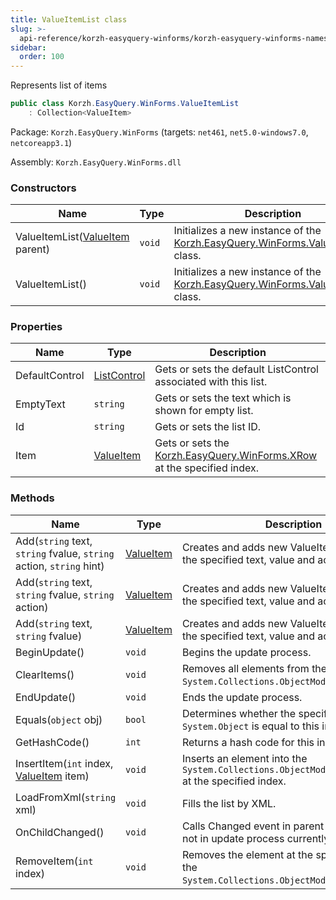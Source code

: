 ```yaml
---
title: ValueItemList class
slug: >-
  api-reference/korzh-easyquery-winforms/korzh-easyquery-winforms-namespace/valueitemlist-class
sidebar:
  order: 100
---
```


Represents list of items
```csharp
public class Korzh.EasyQuery.WinForms.ValueItemList
    : Collection<ValueItem>

```
Package: `Korzh.EasyQuery.WinForms` (targets: `net461`, `net5.0-windows7.0`, `netcoreapp3.1`)

Assembly: `Korzh.EasyQuery.WinForms.dll`

### Constructors

| Name | Type | Description | 
| --- | --- | --- | 
| ValueItemList([ValueItem](///easyquery/docs/api-reference/korzh-easyquery-winforms/korzh-easyquery-winforms-namespace/valueitem-class) parent) | `void` | Initializes a new instance of the [Korzh.EasyQuery.WinForms.ValueItemList](///easyquery/docs/api-reference/korzh-easyquery-winforms/korzh-easyquery-winforms-namespace/valueitemlist-class) class. | 
| ValueItemList() | `void` | Initializes a new instance of the [Korzh.EasyQuery.WinForms.ValueItemList](///easyquery/docs/api-reference/korzh-easyquery-winforms/korzh-easyquery-winforms-namespace/valueitemlist-class) class. | 


### Properties

| Name | Type | Description | 
| --- | --- | --- | 
| DefaultControl | [ListControl](///easyquery/docs/api-reference/korzh-easyquery-winforms/korzh-easyquery-winforms-namespace/listcontrol-class) | Gets or sets the default ListControl associated with this list. | 
| EmptyText | `string` | Gets or sets the text which is shown for empty list. | 
| Id | `string` | Gets or sets the list ID. | 
| Item | [ValueItem](///easyquery/docs/api-reference/korzh-easyquery-winforms/korzh-easyquery-winforms-namespace/valueitem-class) | Gets or sets the [Korzh.EasyQuery.WinForms.XRow](///easyquery/docs/api-reference/korzh-easyquery-winforms/korzh-easyquery-winforms-namespace/xrow-class) at the specified index. | 


### Methods

| Name | Type | Description | 
| --- | --- | --- | 
| Add(`string` text, `string` fvalue, `string` action, `string` hint) | [ValueItem](///easyquery/docs/api-reference/korzh-easyquery-winforms/korzh-easyquery-winforms-namespace/valueitem-class) | Creates and adds new ValueItem object with the specified text, value and action. | 
| Add(`string` text, `string` fvalue, `string` action) | [ValueItem](///easyquery/docs/api-reference/korzh-easyquery-winforms/korzh-easyquery-winforms-namespace/valueitem-class) | Creates and adds new ValueItem object with the specified text, value and action. | 
| Add(`string` text, `string` fvalue) | [ValueItem](///easyquery/docs/api-reference/korzh-easyquery-winforms/korzh-easyquery-winforms-namespace/valueitem-class) | Creates and adds new ValueItem object with the specified text, value and action. | 
| BeginUpdate() | `void` | Begins the update process. | 
| ClearItems() | `void` | Removes all elements from the `System.Collections.ObjectModel.Collection'1`. | 
| EndUpdate() | `void` | Ends the update process. | 
| Equals(`object` obj) | `bool` | Determines whether the specified `System.Object` is equal to this instance. | 
| GetHashCode() | `int` | Returns a hash code for this instance. | 
| InsertItem(`int` index, [ValueItem](///easyquery/docs/api-reference/korzh-easyquery-winforms/korzh-easyquery-winforms-namespace/valueitem-class) item) | `void` | Inserts an element into the `System.Collections.ObjectModel.Collection'1` at the specified index. | 
| LoadFromXml(`string` xml) | `void` | Fills the list by XML. | 
| OnChildChanged() | `void` | Calls Changed event in parent item (if we are not in update process currently). | 
| RemoveItem(`int` index) | `void` | Removes the element at the specified index of the `System.Collections.ObjectModel.Collection'1`. |

